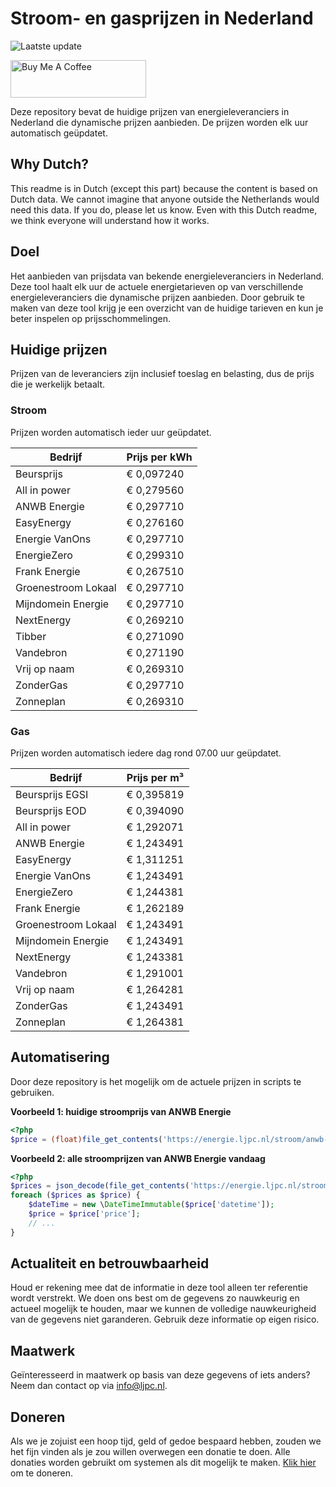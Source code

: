 # Stroom- en gasprijzen in Nederland

![Laatste update](https://img.shields.io/badge/laatste%20update-2024--11--07%2003%3A00%20CET-brightgreen)

<a href="https://www.buymeacoffee.com/Lars-" target="_blank"><img src="https://cdn.buymeacoffee.com/buttons/v2/default-orange.png" alt="Buy Me A Coffee" height="60" style="height: 60px !important;width: 217px !important;" ></a>

Deze repository bevat de huidige prijzen van energieleveranciers in Nederland die dynamische prijzen aanbieden. De prijzen worden elk uur automatisch geüpdatet.

## Why Dutch?

This readme is in Dutch (except this part) because the content is based on Dutch data. We cannot imagine that anyone outside the Netherlands would need this data. If you do, please let us know. Even with this Dutch readme, we think
everyone will understand how it works.

## Doel

Het aanbieden van prijsdata van bekende energieleveranciers in Nederland. Deze tool haalt elk uur de actuele energietarieven op van verschillende energieleveranciers die dynamische prijzen aanbieden. Door gebruik te maken van deze tool
krijg je een overzicht van de huidige tarieven en kun je beter inspelen op prijsschommelingen.

## Huidige prijzen

Prijzen van de leveranciers zijn inclusief toeslag en belasting, dus de prijs die je werkelijk betaalt.

### Stroom

Prijzen worden automatisch ieder uur geüpdatet.

 Bedrijf | Prijs per kWh 
---------|---------------
Beursprijs | € 0,097240
All in power | € 0,279560
ANWB Energie | € 0,297710
EasyEnergy | € 0,276160
Energie VanOns | € 0,297710
EnergieZero | € 0,299310
Frank Energie | € 0,267510
Groenestroom Lokaal | € 0,297710
Mijndomein Energie | € 0,297710
NextEnergy | € 0,269210
Tibber | € 0,271090
Vandebron | € 0,271190
Vrij op naam | € 0,269310
ZonderGas | € 0,297710
Zonneplan | € 0,269310


### Gas

Prijzen worden automatisch iedere dag rond 07.00 uur geüpdatet.

 Bedrijf | Prijs per m³ 
---------|--------------
Beursprijs EGSI | € 0,395819
Beursprijs EOD | € 0,394090
All in power | € 1,292071
ANWB Energie | € 1,243491
EasyEnergy | € 1,311251
Energie VanOns | € 1,243491
EnergieZero | € 1,244381
Frank Energie | € 1,262189
Groenestroom Lokaal | € 1,243491
Mijndomein Energie | € 1,243491
NextEnergy | € 1,243381
Vandebron | € 1,291001
Vrij op naam | € 1,264281
ZonderGas | € 1,243491
Zonneplan | € 1,264381


## Automatisering

Door deze repository is het mogelijk om de actuele prijzen in scripts te gebruiken.

**Voorbeeld 1: huidige stroomprijs van ANWB Energie**

```php
<?php
$price = (float)file_get_contents('https://energie.ljpc.nl/stroom/anwb-energie-nu.txt');

```

**Voorbeeld 2: alle stroomprijzen van ANWB Energie vandaag**

```php
<?php
$prices = json_decode(file_get_contents('https://energie.ljpc.nl/stroom/all-in-power-vandaag.json'),true);
foreach ($prices as $price) {
    $dateTime = new \DateTimeImmutable($price['datetime']);
    $price = $price['price'];
    // ...
}
```

## Actualiteit en betrouwbaarheid

Houd er rekening mee dat de informatie in deze tool alleen ter referentie wordt verstrekt. We doen ons best om de gegevens zo nauwkeurig en actueel mogelijk te houden, maar we kunnen de volledige nauwkeurigheid van de gegevens niet
garanderen. Gebruik deze informatie op eigen risico.

## Maatwerk

Geïnteresseerd in maatwerk op basis van deze gegevens of iets anders? Neem dan contact op
via [info@ljpc.nl](mailto:info@ljpc.nl?subject=Energie%20prijzen).

## Doneren

Als we je zojuist een hoop tijd, geld of gedoe bespaard hebben, zouden we het fijn vinden als je zou willen overwegen een
donatie te doen. Alle donaties worden gebruikt om systemen als dit mogelijk te
maken. [Klik hier](https://www.buymeacoffee.com/Lars-) om te doneren.
